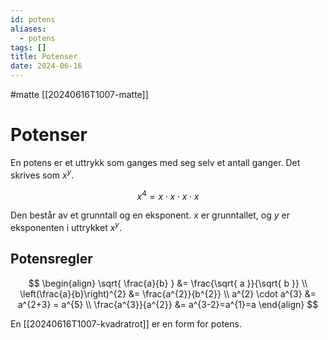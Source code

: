 ```yaml
---
id: potens
aliases:
  - potens
tags: []
title: Potenser
date: 2024-06-16
---
```


#matte [[20240616T1007-matte]]

# Potenser

En potens er et uttrykk som ganges med seg selv et antall ganger. Det skrives som $x^y$.

$$
x^{4} = x \cdot x \cdot x \cdot x
$$

Den består av et grunntall og en eksponent. $x$ er grunntallet, og $y$ er eksponenten i uttrykket $x^y$.

## Potensregler

$$
\begin{align}
\sqrt{ \frac{a}{b} } &= \frac{\sqrt{ a }}{\sqrt{ b }} \\
\left(\frac{a}{b}\right)^{2} &= \frac{a^{2}}{b^{2}} \\
a^{2} \cdot a^{3} &= a^{2+3} = a^{5} \\
\frac{a^{3}}{a^{2}} &= a^{3-2}=a^{1}=a
\end{align}
$$

En [[20240616T1007-kvadratrot]] er en form for potens.
